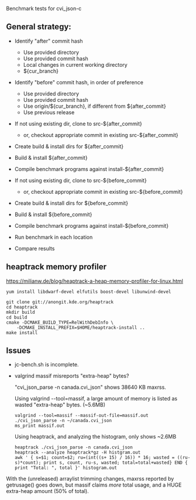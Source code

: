
Benchmark tests for cvi_json-c

General strategy:
-------------------

* Identify "after" commit hash
    * Use provided directory
    * Use provided commit hash
    * Local changes in current working directory
    * ${cur_branch}
* Identify "before" commit hash, in order of preference
    * Use provided directory
    * Use provided commit hash
    * Use origin/${cur_branch}, if different from ${after_commit}
    * Use previous release

* If not using existing dir, clone to src-${after_commit}
    * or, checkout appropriate commit in existing src-${after_commit}
* Create build & install dirs for ${after_commit}
* Build & install ${after_commit}
* Compile benchmark programs against install-${after_commit}

* If not using existing dir, clone to src-${before_commit}
    * or, checkout appropriate commit in existing src-${before_commit}
* Create build & install dirs for ${before_commit}
* Build & install ${before_commit}
* Compile benchmark programs against install-${before_commit}

* Run benchmark in each location
* Compare results

heaptrack memory profiler
---------------------------

https://milianw.de/blog/heaptrack-a-heap-memory-profiler-for-linux.html


```
yum install libdwarf-devel elfutils boost-devel libunwind-devel

git clone git://anongit.kde.org/heaptrack
cd heaptrack
mkdir build
cd build
cmake -DCMAKE_BUILD_TYPE=RelWithDebInfo \
	-DCMAKE_INSTALL_PREFIX=$HOME/heaptrack-install ..
make install
```


Issues
--------

* jc-bench.sh is incomplete.

* valgrind massif misreports "extra-heap" bytes?

    "cvi_json_parse -n canada.cvi_json" shows 38640 KB maxrss.

    Using valgrind --tool=massif, a large amount of memory is listed as
     wasted "extra-heap" bytes.  (~5.6MB)

    ```
    valgrind --tool=massif --massif-out-file=massif.out ./cvi_json_parse -n ~/canada.cvi_json
    ms_print massif.out
    ```


    Using heaptrack, and analyzing the histogram, only shows ~2.6MB
    ```
    heaptrack ./cvi_json_parse -n canada.cvi_json
    heaptrack --analyze heaptrack*gz -H histgram.out
    awk ' { s=$1; count=$2; ru=(int((s+ 15) / 16)) * 16; wasted = ((ru-s)*count); print s, count, ru-s, wasted; total=total+wasted} END { print "Total: ", total }' histogram.out
    ```

 With the (unreleased) arraylist trimming changes, maxrss reported by
  getrusage() goes down, but massif claims *more* total usage, and a HUGE 
  extra-heap amount (50% of total).

